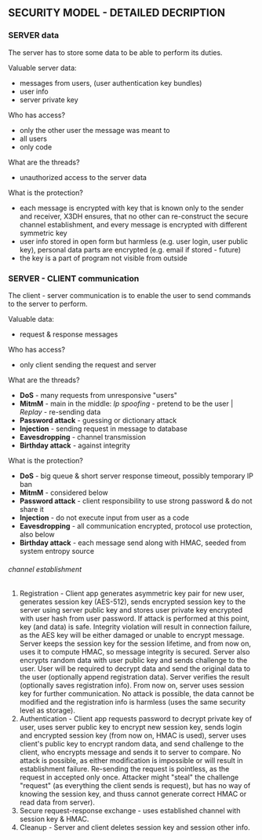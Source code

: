 ## SECURITY MODEL - DETAILED DECRIPTION

### SERVER data
The server has to store some data to be able to perform its duties.

Valuable server data:
- messages from users, (user authentication key bundles)
- user info
- server private key

Who has access?
- only the other user the message was meant to
- all users
- only code

What are the threads?
- unauthorized access to the server data

What is the protection?
- each message is encrypted with key that is known only to the sender and receiver, X3DH ensures, that no other can re-construct
the secure channel establishment, and every message is encrypted with different symmetric key
- user info stored in open form but harmless (e.g. user login, user public key), personal data parts are encrypted (e.g. email if stored - future)
- the key is a part of program not visible from outside

### SERVER - CLIENT communication
The client - server communication is to enable the user to send commands to the server to perform.

Valuable data:
- request & response messages

Who has access?
- only client sending the request and server

What are the threads?
- **DoS** - many requests from unresponsive "users"
- **MitmM** - main in the middle: _Ip spoofing_ - pretend to be the user | _Replay_ - re-sending data
- **Password attack** - guessing or dictionary attack
- **Injection** - sending request in message to database 
- **Eavesdropping** - channel transmission
- **Birthday attack** - against integrity

What is the protection?
- **DoS** - big queue & short server response timeout, possibly temporary IP ban
- **MitmM** - considered below
- **Password attack** - client responsibility to use strong password & do not share it
- **Injection** - do not execute input from user as a code 
- **Eavesdropping** - all communication encrypted, protocol use protection, also below
- **Birthday attack** - each message send along with HMAC, seeded from system entropy source

###### channel establishment
1. Registration - Client app generates asymmetric key pair for new user, generates session key (AES-512), 
sends encrypted session key to the server using server public key and stores user private key encrypted with user hash 
from user password. If attack is performed at this point, key (and data) is safe.
Integrity violation will result in connection failure, as the AES key will be either damaged or unable to encrypt message.
Server keeps the session key for the session lifetime, and from now on, uses it to compute HMAC, so message integrity is secured.
Server also encrypts random data with user public key and sends challenge to the user. User will be required to decrypt data and 
send the original data to the user (optionally append registration data). 
Server verifies the result (optionally saves registration info). From now on, server uses session key for further communication.
No attack is possible, the data cannot be modified and the registration info is harmless (uses the same security level as storage).
2. Authentication - Client app requests password to decrypt private key of user, uses server public key to encrypt new session key, 
sends login and encrypted session key (from now on, HMAC is used), server uses client's public key to encrypt random data, 
and send challenge to the client, who encrypts message and sends it to server to compare. No attack is possible, as either modification is
impossible or will result in establishment failure. Re-sending the request is pointless, as the request in accepted only once.
Attacker might "steal" the challenge "request" (as everything the client sends is request), but has no way of knowing the session key, 
and thuss cannot generate correct HMAC or read data from server).
3. Secure request-response exchange - uses established channel with session key & HMAC.
4. Cleanup - Server and client deletes session key and session other info.





